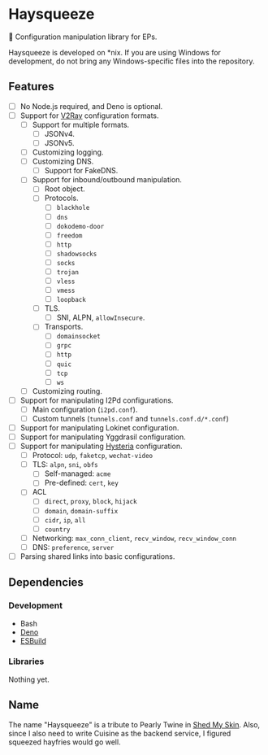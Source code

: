 # Haysqueeze
🍟 Configuration manipulation library for EPs.

Haysqueeze is developed on *nix. If you are using Windows for development, do not bring any Windows-specific files into the repository.

## Features
- [ ] No Node.js required, and Deno is optional.
- [ ] Support for [V2Ray](https://github.com/v2fly/v2ray-core) configuration formats.
  - [ ] Support for multiple formats.
    - [ ] JSONv4.
    - [ ] JSONv5.
  - [ ] Customizing logging.
  - [ ] Customizing DNS.
    - [ ] Support for FakeDNS.
  - [ ] Support for inbound/outbound manipulation.
    - [ ] Root object.
    - [ ] Protocols.
      - [ ] `blackhole`
      - [ ] `dns`
      - [ ] `dokodemo-door`
      - [ ] `freedom`
      - [ ] `http`
      - [ ] `shadowsocks`
      - [ ] `socks`
      - [ ] `trojan`
      - [ ] `vless`
      - [ ] `vmess`
      - [ ] `loopback`
    - [ ] TLS.
      - [ ] SNI, ALPN, `allowInsecure`.
    - [ ] Transports.
      - [ ] `domainsocket`
      - [ ] `grpc`
      - [ ] `http`
      - [ ] `quic`
      - [ ] `tcp`
      - [ ] `ws`
  - [ ] Customizing routing.
- [ ] Support for manipulating I2Pd configurations.
  - [ ] Main configuration (`i2pd.conf`).
  - [ ] Custom tunnels (`tunnels.conf` and `tunnels.conf.d/*.conf`)
- [ ] Support for manipulating Lokinet configuration.
- [ ] Support for manipulating Yggdrasil configuration.
- [ ] Support for manipulating [Hysteria](https://github.com/HyNetwork/Hysteria) configuration.
  - [ ] Protocol: `udp`, `faketcp`, `wechat-video`
  - [ ] TLS: `alpn`, `sni`, `obfs`
    - [ ] Self-managed: `acme`
    - [ ] Pre-defined: `cert`, `key`
  - [ ] ACL
    - [ ] `direct`, `proxy`, `block`, `hijack`
    - [ ] `domain`, `domain-suffix`
    - [ ] `cidr`, `ip`, `all`
    - [ ] `country`
  - [ ] Networking: `max_conn_client`, `recv_window`, `recv_window_conn`
  - [ ] DNS: `preference`, `server`
- [ ] Parsing shared links into basic configurations.

## Dependencies
### Development
* Bash
* [Deno](https://deno.land/)
* [ESBuild](https://github.com/evanw/esbuild)
### Libraries
Nothing yet.

## Name
The name "Haysqueeze" is a tribute to Pearly Twine in [Shed My Skin](https://www.fimfiction.net/story/406711/shed-my-skin). Also, since I also need to write Cuisine as the backend service, I figured squeezed hayfries would go well.
